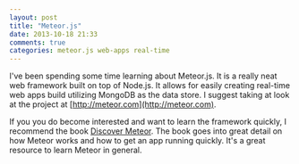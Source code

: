 ```yaml
---
layout: post
title: "Meteor.js"
date: 2013-10-18 21:33
comments: true
categories: meteor.js web-apps real-time
---
```


I've been spending some time learning about Meteor.js. It is a really neat web framework built on top of Node.js. It allows for easily creating real-time web apps build utilizing MongoDB as the data store. I suggest taking at look at the project at [http://meteor.com](http://meteor.com).

If you you do become interested and want to learn the framework quickly, I recommend the book [Discover Meteor](https://www.discovermeteor.com). The book goes into great detail on how Meteor works and how to get an app running quickly. It's a great resource to learn Meteor in general.

